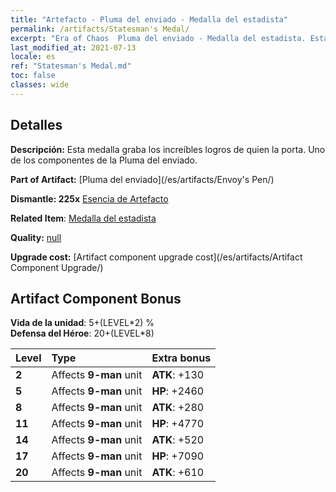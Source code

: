 ```yaml
---
title: "Artefacto - Pluma del enviado - Medalla del estadista"
permalink: /artifacts/Statesman's Medal/
excerpt: "Era of Chaos  Pluma del enviado - Medalla del estadista. Esta medalla graba los increíbles logros de quien la porta. Uno de los componentes de la Pluma del enviado."
last_modified_at: 2021-07-13
locale: es
ref: "Statesman's Medal.md"
toc: false
classes: wide
---
```




## Detalles

 **Descripción:** Esta medalla graba los increíbles logros de quien la porta. Uno de los componentes de la Pluma del enviado.

 **Part of Artifact:** [Pluma del enviado](/es/artifacts/Envoy's Pen/)

 **Dismantle: 225x** [Esencia de Artefacto](/ItemsES/con_905/)

 **Related Item**: [Medalla del estadista](/es/Items/art_2155/)

 **Quality:** [null](/es/artifacts/null/)

 **Upgrade cost:** [Artifact component upgrade cost](/es/artifacts/Artifact Component Upgrade/)

## Artifact Component Bonus

  **Vida de la unidad**: 5+(LEVEL\*2) %<br/>**Defensa del Héroe**: 20+(LEVEL\*8)

  |  Level  | Type |    Extra bonus  | 
  |:--------|:-----|:----------------| 
  | **2** | Affects **9-man** unit | **ATK**: +130 | 
  | **5** | Affects **9-man** unit | **HP**: +2460 | 
  | **8** | Affects **9-man** unit | **ATK**: +280 | 
  | **11** | Affects **9-man** unit | **HP**: +4770 | 
  | **14** | Affects **9-man** unit | **ATK**: +520 | 
  | **17** | Affects **9-man** unit | **HP**: +7090 | 
  | **20** | Affects **9-man** unit | **ATK**: +610 | 
